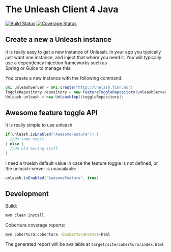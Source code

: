 # The Unleash Client 4 Java

[![Build Status](https://travis-ci.org/finn-no/unleash-client-java.svg?branch=master)](https://travis-ci.org/finn-no/unleash-client-java) [![Coverage Status](https://coveralls.io/repos/finn-no/unleash-client-java/badge.png?branch=master)](https://coveralls.io/r/finn-no/unleash-client-java?branch=master)

## Create a new a Unleash instance

It is really easy to get a new instance of Unleash. In your app you typically just want one instance, 
and inject that where you need it. You will typically use a dependency injection frameworks such as  
Spring or Guice to manage this. 

You create a new instance with the following command:
```java
URI unleashServer = URI.create("http://unelash.finn.no")
ToggleRepository repository = new FeatureToggleRepository(unleashServer);
Unleash unleash = new UnleashImpl(toggleRepository);
```

## Awesome feature toggle API

It is really simple to use unleash.

```java
if(unleash.isEnabled("AwesomeFeature")) {
  //do some magic
} else {
  //do old boring stuff
}
```

I need a trueish default value in case the feature toggle is not defined, or the unleash-server is unavailable:
```java
unleash.isEnabled("AwesomeFeature", true)
```

## Development

Build:
```bash
mvn clean install
```

Cobertura coverage reports:
```bash
mvn cobertura:cobertura -DcoberturaFormat=html
```
The generated report will be available at ```target/site/cobertura/index.html```
